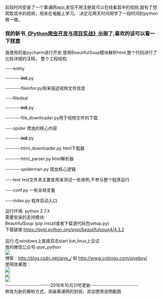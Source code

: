 ﻿前段时间安装了一个慕课网app,发现不用注册就可以在线看其中的视频,就有了想爬取其中的视频，用来在电脑上学习。
决定花两天时间用学了一段时间的python做一做。
### 我的新书[《Python爬虫开发与项目实战》](https://item.jd.com/12206762.html)出版了,喜欢的话可以看一下[样章](http://pan.baidu.com/s/1hrWEOYg)
我使用的是pycharm进行开发,使用BeautifulSoup模块解析html,整个代码进行了比较详细的注释。
整个工程结构:

----entity

--------__init__.py

--------fileinfor.py用来描述视频文件信息

----filedeal

--------__init__.py

--------file_downloader.py用于视频文件的下载

----spider 爬虫的核心内容

--------__init__.py

--------html_downloader.py html下载器

--------html_parser.py  html解析器

--------spiderman.py  爬虫核心逻辑

----test test文件夹主要是用来测试一些用例,不参与整个程序运行

----conf.py 一些全局变量

----index.py 程序启动入口


运行环境:
python 2.7.X
<br/>
需要安装的支持模块:
<br/>
BeautifulSoup (pip install或者下载源代码包setup.py)
<br/>
下载链接:https://pypi.python.org/pypi/beautifulsoup4/4.3.2
<br/>
<br/>
运行:在windows上直接双击start.bat,linux上没试
<br/>
我的微信公众号:qiye_python
<br/>
![](qiye2.jpg)
<br/>
博客：http://blog.csdn.net/qiye_/ 和 http://www.cnblogs.com/qiyeboy/
<br/>
使用效果图：
<br/>
![](yanshi1.png)
<br/>
![](yanshi2.png)
<br/>
![](yanshi3.png)
<br/>
-----------------------2016年10月31号更新------------------------
<br/>
修改为新的解析方式，突破慕课网的封锁，添加使用说明截图
